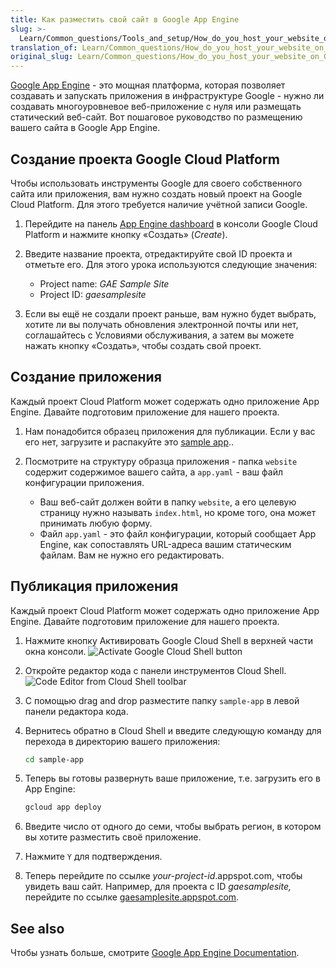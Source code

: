 ```yaml
---
title: Как разместить свой сайт в Google App Engine
slug: >-
  Learn/Common_questions/Tools_and_setup/How_do_you_host_your_website_on_Google_App_Engine
translation_of: Learn/Common_questions/How_do_you_host_your_website_on_Google_App_Engine
original_slug: Learn/Common_questions/How_do_you_host_your_website_on_Google_App_Engine
---
```


[Google App Engine](https://cloud.google.com/appengine/) - это мощная платформа, которая позволяет создавать и запускать приложения в инфраструктуре Google - нужно ли создавать многоуровневое веб-приложение с нуля или размещать статический веб-сайт. Вот пошаговое руководство по размещению вашего сайта в Google App Engine.

## Создание проекта Google Cloud Platform

Чтобы использовать инструменты Google для своего собственного сайта или приложения, вам нужно создать новый проект на Google Cloud Platform. Для этого требуется наличие учётной записи Google.

1. Перейдите на панель [App Engine dashboard](https://console.cloud.google.com/projectselector/appengine) в консоли Google Cloud Platform и нажмите кнопку «Создать» (_Create_).
2. Введите название проекта, отредактируйте свой ID проекта и отметьте его. Для этого урока используются следующие значения:

    - Project name: _GAE Sample Site_
    - Project ID: _gaesamplesite_

3. Если вы ещё не создали проект раньше, вам нужно будет выбрать, хотите ли вы получать обновления электронной почты или нет, соглашайтесь с Условиями обслуживания, а затем вы можете нажать кнопку «Создать», чтобы создать свой проект.

## Создание приложения

Каждый проект Cloud Platform может содержать одно приложение App Engine. Давайте подготовим приложение для нашего проекта.

1. Нам понадобится образец приложения для публикации. Если у вас его нет, загрузите и распакуйте это [sample app](http://gaesamplesite.appspot.com/downloads.html)..
2. Посмотрите на структуру образца приложения - папка `website` содержит содержимое вашего сайта, а `app.yaml` - ваш файл конфигурации приложения.

    - Ваш веб-сайт должен войти в папку `website`, а его целевую страницу нужно называть `index.html`, но кроме того, она может принимать любую форму.
    - Файл `app.yaml` - это файл конфигурации, который сообщает App Engine, как сопоставлять URL-адреса вашим статическим файлам. Вам не нужно его редактировать.

## Публикация приложения

Каждый проект Cloud Platform может содержать одно приложение App Engine. Давайте подготовим приложение для нашего проекта.

1. Нажмите кнопку Активировать Google Cloud Shell в верхней части окна консоли.
    ![Activate Google Cloud Shell button](activate-google-cloud-shell-button.png)
2. Откройте редактор кода с панели инструментов Cloud Shell.
    ![Code Editor from Cloud Shell toolbar](screen_shot_2018-05-09_at_23.13.21.png)
3. С помощью drag and drop разместите папку `sample-app` в левой панели редактора кода.
4. Вернитесь обратно в Cloud Shell и введите следующую команду для перехода в директорию вашего приложения:

    ```bash
    cd sample-app
    ```

5. Теперь вы готовы развернуть ваше приложение, т.е. загрузить его в App Engine:

    ```bash
    gcloud app deploy
    ```

6. Введите число от одного до семи, чтобы выбрать регион, в котором вы хотите разместить своё приложение.
7. Нажмите `Y` для подтверждения.
8. Теперь перейдите по ссылке _your-project-id_.appspot.com, чтобы увидеть ваш сайт. Например, для проекта с ID _gaesamplesite,_ перейдите по ссылке [gaesamplesite.appspot.com](http://gaesamplesite.appspot.com/).

## See also

Чтобы узнать больше, смотрите [Google App Engine Documentation](https://cloud.google.com/appengine/docs/).
